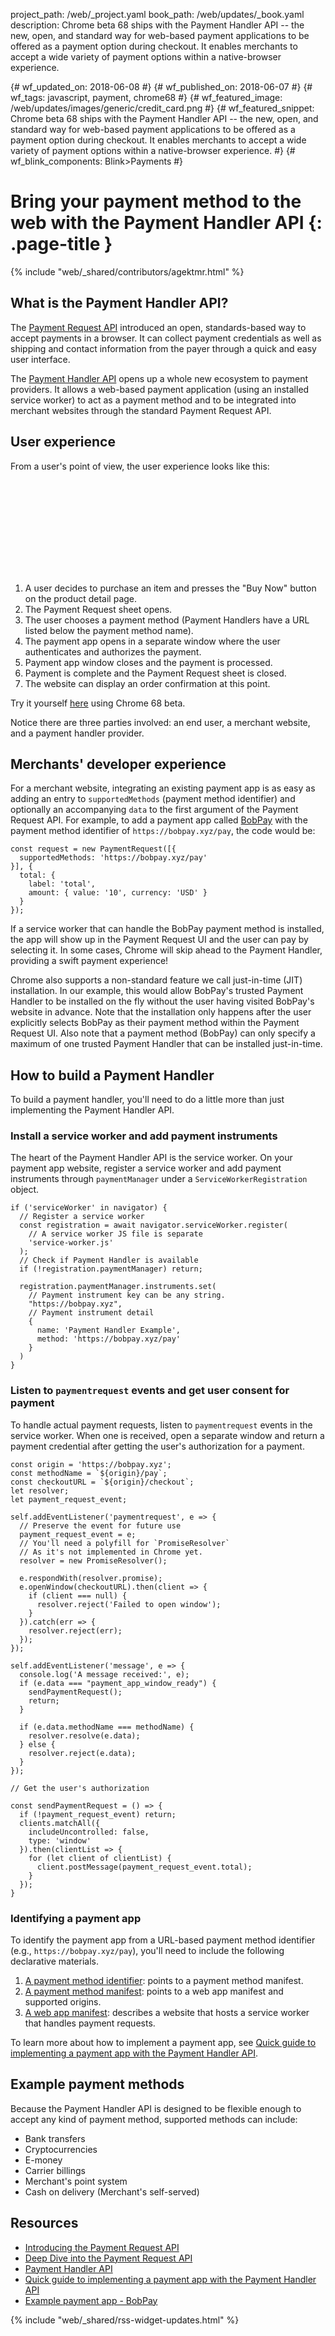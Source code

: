 project_path: /web/_project.yaml
book_path: /web/updates/_book.yaml
description: Chrome beta 68 ships with the Payment Handler API -- the new, open, and standard way for web-based payment applications to be offered as a payment option during checkout. It enables merchants to accept a wide variety of payment options within a native-browser experience.

{# wf_updated_on: 2018-06-08 #}
{# wf_published_on: 2018-06-07 #}
{# wf_tags: javascript, payment, chrome68 #}
{# wf_featured_image: /web/updates/images/generic/credit_card.png #}
{# wf_featured_snippet: Chrome beta 68 ships with the Payment Handler API -- the new, open, and standard way for web-based payment applications to be offered as a payment option during checkout. It enables merchants to accept a wide variety of payment options within a native-browser experience. #}
{# wf_blink_components: Blink>Payments #}

# Bring your payment method to the web with the Payment Handler API {: .page-title }

{% include "web/_shared/contributors/agektmr.html" %}

## What is the Payment Handler API?

The [Payment Request API](https://www.w3.org/TR/payment-request/) introduced an 
open, standards-based way to accept payments in a browser. It can collect 
payment credentials as well as shipping and contact information from the payer 
through a quick and easy user interface.

The [Payment Handler API](https://www.w3.org/TR/payment-handler/) opens up a 
whole new ecosystem to payment providers. It allows a web-based payment 
application (using an installed service worker) to act as a payment method and 
to be integrated into merchant websites through the standard Payment Request 
API.

## User experience

From a user's point of view, the user experience looks like this:

<div class="video-wrapper-full-width">
  <iframe class="devsite-embedded-youtube-video" data-video-id="IK_SlT6zm4I"
          data-autohide="1" data-showinfo="0" frameborder="0" allowfullscreen>
  </iframe>
</div>

1. A user decides to purchase an item and presses the "Buy Now" button on the 
   product detail page.
1. The Payment Request sheet opens.
1. The user chooses a payment method (Payment Handlers have a URL listed below 
   the payment method name).
1. The payment app opens in a separate window where the user authenticates and 
   authorizes the payment.
1. Payment app window closes and the payment is processed.
1. Payment is complete and the Payment Request sheet is closed.
1. The website can display an order confirmation at this point. 

Try it yourself [here](https://madmath.github.io/samples/paymentrequest/bobpay/) 
using Chrome 68 beta.

Notice there are three parties involved: an end user, a merchant website, and a 
payment handler provider.

## Merchants' developer experience

For a merchant website, integrating an existing payment app is as easy as adding 
an entry to `supportedMethods` (payment method identifier) and optionally an 
accompanying `data` to the first argument of the Payment Request API. For example, 
to add a payment app called [BobPay](https://bobpay.xyz/) with the payment 
method identifier of `https://bobpay.xyz/pay`, the code would be:

```
const request = new PaymentRequest([{
  supportedMethods: 'https://bobpay.xyz/pay'
}], {
  total: {
    label: 'total',
    amount: { value: '10', currency: 'USD' }
  }
});
```

If a service worker that can handle the BobPay payment method is installed, the 
app will show up in the Payment Request UI and the user can pay by selecting it. 
In some cases, Chrome will skip ahead to the Payment Handler, providing a swift 
payment experience!

Chrome also supports a non-standard feature we call just-in-time (JIT) 
installation. In our example, this would allow BobPay's trusted  Payment Handler 
to be installed on the fly without the user having visited BobPay's website in 
advance. Note that the installation only happens after the user explicitly 
selects BobPay as their payment method within the Payment Request UI.  Also note 
that a payment method (BobPay) can only specify a maximum of one trusted Payment 
Handler that can be installed just-in-time.

## How to build a Payment Handler

To build a payment handler, you'll need to do a little more than just 
implementing the Payment Handler API.

### Install a service worker and add payment instruments

The heart of the Payment Handler API is the service worker. On your payment app 
website, register a service worker and add payment instruments through 
`paymentManager` under a `ServiceWorkerRegistration` object.

```
if ('serviceWorker' in navigator) {
  // Register a service worker
  const registration = await navigator.serviceWorker.register(
    // A service worker JS file is separate
    'service-worker.js'
  );
  // Check if Payment Handler is available
  if (!registration.paymentManager) return;

  registration.paymentManager.instruments.set(
    // Payment instrument key can be any string.
    "https://bobpay.xyz",
    // Payment instrument detail
    {
      name: 'Payment Handler Example',
      method: 'https://bobpay.xyz/pay'
    }
  )
}
```

### Listen to `paymentrequest` events and get user consent for payment

To handle actual payment requests, listen to `paymentrequest` events in the 
service worker. When one is received, open a separate window and return a 
payment credential after getting the user's authorization for a payment.

```
const origin = 'https://bobpay.xyz';
const methodName = `${origin}/pay`;
const checkoutURL = `${origin}/checkout`;
let resolver;
let payment_request_event;

self.addEventListener('paymentrequest', e => {
  // Preserve the event for future use
  payment_request_event = e;
  // You'll need a polyfill for `PromiseResolver`
  // As it's not implemented in Chrome yet.
  resolver = new PromiseResolver();

  e.respondWith(resolver.promise);
  e.openWindow(checkoutURL).then(client => {
    if (client === null) {
      resolver.reject('Failed to open window');
    }
  }).catch(err => {
    resolver.reject(err);
  });
});

self.addEventListener('message', e => {
  console.log('A message received:', e);
  if (e.data === "payment_app_window_ready") {
    sendPaymentRequest();
    return;
  }

  if (e.data.methodName === methodName) {
    resolver.resolve(e.data);
  } else {
    resolver.reject(e.data);
  }
});

// Get the user's authorization

const sendPaymentRequest = () => {
  if (!payment_request_event) return;
  clients.matchAll({
    includeUncontrolled: false,
    type: 'window'
  }).then(clientList => {
    for (let client of clientList) {
      client.postMessage(payment_request_event.total);
    }
  });
}
```

### Identifying a payment app

To identify the payment app from a URL-based payment method identifier (e.g., 
`https://bobpay.xyz/pay`), you'll need to include the following declarative 
materials.

1. [A payment method 
   identifier](https://w3c.github.io/payment-method-id/#dfn-payment-method-identifiers): 
   points to a payment method manifest.
1. [A payment method manifest](https://w3c.github.io/payment-method-manifest/): 
   points to a web app manifest and supported origins.
1. [A web app manifest](https://developer.mozilla.org/en-US/docs/Web/Manifest): 
   describes a website that hosts a service worker that handles payment 
   requests.

To learn more about how to implement a payment app, see [Quick guide to
  implementing a payment app with the Payment Handler
  API](https://docs.google.com/document/d/1wM9b3szNH4-w0tpIefjLYSGNtyjLr31Q4ARNTB52bJ0/edit?pli=1#).

## Example payment methods

Because the Payment Handler API is designed to be flexible enough to accept any 
kind of payment method, supported methods can include:

* Bank transfers
* Cryptocurrencies
* E-money
* Carrier billings
* Merchant's point system
* Cash on delivery (Merchant's self-served)

## Resources

* [Introducing the Payment Request 
  API](/web/fundamentals/payments/)
* [Deep Dive into the Payment Request 
  API](/web/fundamentals/payments/deep-dive-into-payment-request)
* [Payment Handler API](https://w3c.github.io/payment-handler/)
* [Quick guide to implementing a payment app with the Payment Handler 
  API](https://docs.google.com/document/d/1wM9b3szNH4-w0tpIefjLYSGNtyjLr31Q4ARNTB52bJ0/edit?pli=1#)
* [Example payment app - BobPay](https://bobpay.xyz/)

{% include "web/_shared/rss-widget-updates.html" %}

